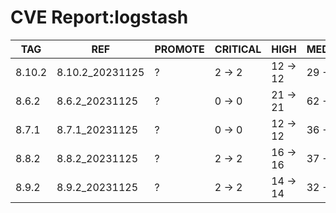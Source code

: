 # CVE Report:logstash
|  TAG   |       REF       | PROMOTE | CRITICAL |   HIGH   |  MEDIUM  |   LOW    | UNKNOWN |
|--------|-----------------|---------|----------|----------|----------|----------|---------|
| 8.10.2 | 8.10.2_20231125 | ?       | 2 -> 2   | 12 -> 12 | 29 -> 29 | 30 -> 30 | 0 -> 0  |
| 8.6.2  | 8.6.2_20231125  | ?       | 0 -> 0   | 21 -> 21 | 62 -> 62 | 58 -> 58 | 0 -> 0  |
| 8.7.1  | 8.7.1_20231125  | ?       | 0 -> 0   | 12 -> 12 | 36 -> 36 | 50 -> 50 | 0 -> 0  |
| 8.8.2  | 8.8.2_20231125  | ?       | 2 -> 2   | 16 -> 16 | 37 -> 37 | 34 -> 34 | 0 -> 0  |
| 8.9.2  | 8.9.2_20231125  | ?       | 2 -> 2   | 14 -> 14 | 32 -> 32 | 30 -> 30 | 0 -> 0  |
